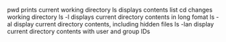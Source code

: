 pwd prints current working directory
ls displays contents list
cd changes working directory
ls -l displays current directory contents in long fomat
ls -al display current directory contents, including hidden files
ls -lan display current directory contents with user and group IDs
